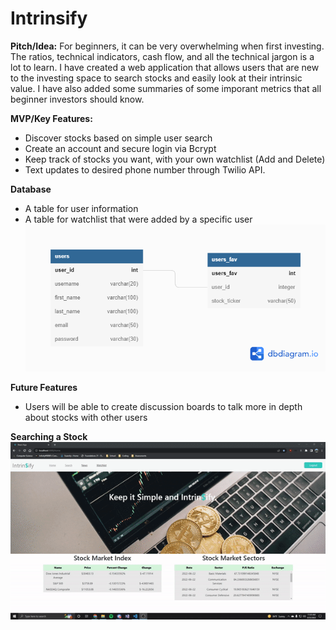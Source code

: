 # Intrinsify 

**Pitch/Idea:** For beginners, it can be very overwhelming when first investing. The ratios, technical indicators, cash flow, and all the technical jargon is a lot to learn. I have created a web application that allows users that are new to the investing space to search stocks and easily look at their intrinsic value. I have also added some summaries of some imporant metrics that all beginner investors should know. 

**MVP/Key Features:** 
* Discover stocks based on simple user search
* Create an account and secure login via Bcrypt
* Keep track of stocks you want, with your own watchlist (Add and Delete)
* Text updates to desired phone number through Twilio API.

**Database**
* A table for user information
* A table for watchlist that were added by a specific user
![Intrinsify Database](/pictures/Intrinsify%20Database.png)

**Future Features**
* Users will be able to create discussion boards to talk more in depth about stocks with other users

**Searching a Stock**
<br>
![Searching Stocks](/pictures/stock%20search%20gif.gif)




